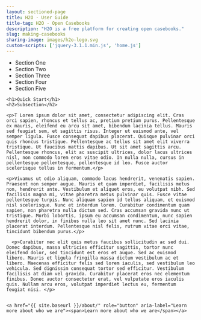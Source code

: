 ```yaml
---
layout: sectioned-page
title: H2O - User Guide
title-tag: H2O - Open Casebooks
description: "H2O is a free platform for creating open casebooks."
slug: making-casebooks
sharing-image: images/h2o-logo.svg
custom-scripts: ['jquery-3.1.1.min.js', 'home.js']
---
```


<nav class="left-nav">
  <ul>
    <li>Section One</li>
    <li>Section Two</li>
    <li>Section Three</li>
    <li>Section Four</li>
    <li>Section Five</li>
  </ul>
</nav>

<div class="docs-text">

    <h1>Quick Start</h1>
    <h2>Subsection</h2>

    <p>T Lorem ipsum dolor sit amet, consectetur adipiscing elit. Cras orci sapien, rhoncus et tellus ac, pretium pretium purus. Pellentesque ex mauris, eleifend eu arcu sit amet, bibendum lacinia tellus. Mauris sed feugiat sem, et sagittis risus. Integer ut euismod ante, vel semper ligula. Fusce consequat dapibus placerat. Quisque pulvinar orci quis rhoncus tristique. Pellentesque ac tellus sit amet elit viverra tristique. Ut faucibus mattis dapibus. Ut sit amet sagittis arcu. Pellentesque rhoncus, elit ac suscipit ultrices, dolor lacus ultrices nisl, non commodo lorem eros vitae odio. In nulla nulla, cursus in pellentesque pellentesque, pellentesque id leo. Fusce auctor scelerisque tellus in fermentum.</p>

    <p>Vivamus ut odio aliquam, commodo lacus hendrerit, venenatis sapien. Praesent non semper augue. Mauris et quam imperdiet, facilisis metus non, hendrerit ante. Vestibulum et aliquet eros, eu volutpat nibh. Sed facilisis magna mi, vitae pharetra metus pulvinar quis. Fusce vitae pellentesque turpis. Nunc aliquam sapien id tellus aliquam, et euismod nisl scelerisque. Nunc et interdum lorem. Curabitur condimentum quam sapien, non pharetra nulla dictum sed. Cras accumsan gravida nunc ut tristique. Morbi lobortis, ipsum eu accumsan condimentum, nunc sapien hendrerit dolor, in finibus nulla leo sit amet nunc. Sed lacinia placerat interdum. Pellentesque nisl felis, rutrum vitae orci vitae, tincidunt bibendum purus.</p>

      <p>Curabitur nec elit quis metus faucibus sollicitudin ac sed dui. Donec dapibus, massa ultricies efficitur sagittis, tortor nunc eleifend dolor, sed tincidunt est eros et augue. Sed ac euismod libero. Mauris et ligula fringilla massa dictum vestibulum ac et libero. Maecenas efficitur felis sed lorem iaculis, sed vestibulum leo vehicula. Sed dignissim consequat tortor sed efficitur. Vestibulum facilisis at diam vel gravida. Curabitur placerat eros nec elementum finibus. Donec auctor consectetur erat, vel vulputate eros iaculis quis. Nullam arcu eros, volutpat imperdiet lectus eu, fermentum feugiat nisi. </p>


    <a href="{{ site.baseurl }}/about/" role="button" aria-label="Learn more about who we are"><span>Learn more about who we are</span></a>

</div>